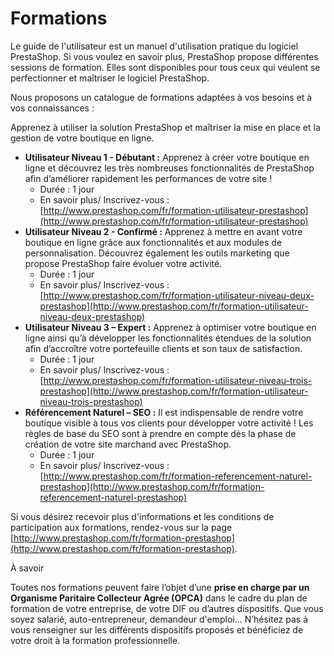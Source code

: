 # Formations

Le guide de l'utilisateur est un manuel d'utilisation pratique du logiciel PrestaShop. Si vous voulez en savoir plus, PrestaShop propose différentes sessions de formation. Elles sont disponibles pour tous ceux qui veulent se perfectionner et maîtriser le logiciel PrestaShop.

Nous proposons un catalogue de formations adaptées à vos besoins et à vos connaissances :

Apprenez à utiliser la solution PrestaShop et maîtriser la mise en place et la gestion de votre boutique en ligne.

* **Utilisateur Niveau 1 - Débutant :** Apprenez à créer votre boutique en ligne et découvrez les très nombreuses fonctionnalités de PrestaShop afin d’améliorer rapidement les performances de votre site !
  * Durée : 1 jour
  * En savoir plus/ Inscrivez-vous : [http://www.prestashop.com/fr/formation-utilisateur-prestashop](http://www.prestashop.com/fr/formation-utilisateur-prestashop)
* **Utilisateur Niveau 2 - Confirmé :** Apprenez à mettre en avant votre boutique en ligne grâce aux fonctionnalités et aux modules de personnalisation. Découvrez également les outils marketing que propose PrestaShop faire évoluer votre activité.
  * Durée : 1 jour
  * En savoir plus/ Inscrivez-vous : [http://www.prestashop.com/fr/formation-utilisateur-niveau-deux-prestashop](http://www.prestashop.com/fr/formation-utilisateur-niveau-deux-prestashop)
* **Utilisateur Niveau 3 – Expert :** Apprenez à optimiser votre boutique en ligne ainsi qu’à développer les fonctionnalités étendues de la solution afin d’accroître votre portefeuille clients et son taux de satisfaction.
  * Durée : 1 jour
  * En savoir plus/ Inscrivez-vous : [http://www.prestashop.com/fr/formation-utilisateur-niveau-trois-prestashop](http://www.prestashop.com/fr/formation-utilisateur-niveau-trois-prestashop)
* **Référencement Naturel – SEO :** Il est indispensable de rendre votre boutique visible à tous vos clients pour développer votre activité ! Les règles de base du SEO sont à prendre en compte dès la phase de création de votre site marchand avec PrestaShop.
  * Durée : 1 jour
  * En savoir plus/ Inscrivez-vous : [http://www.prestashop.com/fr/formation-referencement-naturel-prestashop](http://www.prestashop.com/fr/formation-referencement-naturel-prestashop)

Si vous désirez recevoir plus d'informations et les conditions de participation aux formations, rendez-vous sur la page [http://www.prestashop.com/fr/formation-prestashop](http://www.prestashop.com/fr/formation-prestashop).

À savoir

Toutes nos formations peuvent faire l’objet d’une **prise en charge par un Organisme Paritaire Collecteur Agrée (OPCA)** dans le cadre du plan de formation de votre entreprise, de votre DIF ou d’autres dispositifs. Que vous soyez salarié, auto-entrepreneur, demandeur d'emploi... N’hésitez pas à vous renseigner sur les différents dispositifs proposés et bénéficiez de votre droit à la formation professionnelle.



